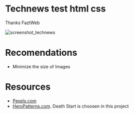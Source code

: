 # Technews test html css
Thanks FaztWeb

![screenshot_technews](https://user-images.githubusercontent.com/93414316/145328738-e3bda293-45c6-4a1d-ba38-7c9cc4443ecb.png)

# Recomendations
* Minimize the size of Images

# Resources
* [Pexels.com](https://www.pexels.com/)
* [HeroPatterns.com](https://www.heropatterns.com/). Death Start is choosen in this project

